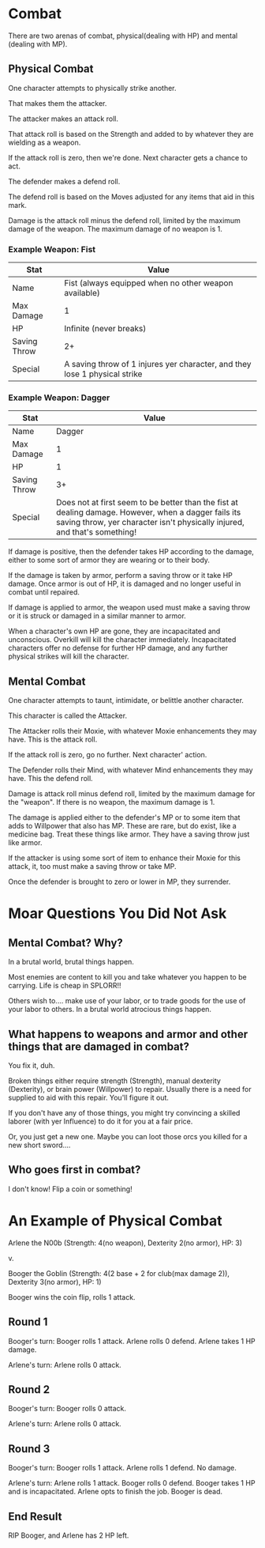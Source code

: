 # Combat

There are two arenas of combat, physical(dealing with HP) and mental (dealing with MP).

## Physical Combat

One character attempts to physically strike another.

That makes them the attacker.

The attacker makes an attack roll.

That attack roll is based on the Strength and added to by whatever they are wielding as a weapon.

If the attack roll is zero, then we're done. Next character gets a chance to act.

The defender makes a defend roll.

The defend roll is based on the Moves adjusted for any items that aid in this mark.

Damage is the attack roll minus the defend roll, limited by the maximum damage of the weapon. The maximum damage of no weapon is 1.

### Example Weapon: Fist

| Stat | Value |
| --- | --- |
| Name | Fist (always equipped when no other weapon available) |
| Max Damage | 1 |
| HP | Infinite (never breaks) |
| Saving Throw | 2+ |
| Special | A saving throw of 1 injures yer character, and they lose 1 physical strike |

### Example Weapon: Dagger

| Stat | Value |
| --- | --- |
| Name | Dagger |
| Max Damage | 1 |
| HP | 1 |
| Saving Throw | 3+ |
| Special | Does not at first seem to be better than the fist at dealing damage. However, when a dagger fails its saving throw, yer character isn't physically injured, and that's something! |


If damage is positive, then the defender takes HP according to the damage, either to some sort of armor they are wearing or to their body.

If the damage is taken by armor, perform a saving throw or it take HP damage. Once armor is out of HP, it is damaged and no longer useful in combat until repaired.

If damage is applied to armor, the weapon used must make a saving throw or it is struck or damaged in a similar manner to armor.

When a character's own HP are gone, they are incapacitated and unconscious. Overkill will kill the character immediately. Incapacitated characters offer no defense for further HP damage, and any further physical strikes will kill the character.

## Mental Combat

One character attempts to taunt, intimidate, or belittle another character.

This character is called the Attacker.

The Attacker rolls their Moxie, with whatever Moxie enhancements they may have. This is the attack roll.

If the attack roll is zero, go no further. Next character' action.

The Defender rolls their Mind, with whatever Mind enhancements they may have. This the defend roll.

Damage is attack roll minus defend roll, limited by the maximum damage for the "weapon". If there is no weapon, the maximum damage is 1.

The damage is applied either to the defender's MP or to some item that adds to Willpower that also has MP. These are rare, but do exist, like a medicine bag. Treat these things like armor. They have a saving throw just like armor.

If the attacker is using some sort of item to enhance their Moxie for this attack, it, too must make a saving throw or take MP.

Once the defender is brought to zero or lower in MP, they surrender.

# Moar Questions You Did Not Ask

## Mental Combat? Why?

In a brutal world, brutal things happen.

Most enemies are content to kill you and take whatever you happen to be carrying. Life is cheap in SPLORR!!

Others wish to.... make use of your labor, or to trade goods for the use of your labor to others. In a brutal world atrocious things happen.

## What happens to weapons and armor and other things that are damaged in combat?

You fix it, duh.

Broken things either require strength (Strength), manual dexterity (Dexterity), or brain power (Willpower) to repair. Usually there is a need for supplied to aid with this repair. You'll figure it out.

If you don't have any of those things, you might try convincing a skilled laborer (with yer Influence) to do it for you at a fair price.

Or, you just get a new one. Maybe you can loot those orcs you killed for a new short sword....

## Who goes first in combat?

I don't know! Flip a coin or something!

# An Example of Physical Combat

Arlene the N00b (Strength: 4(no weapon), Dexterity 2(no armor), HP: 3)

v.

Booger the Goblin (Strength: 4(2 base + 2 for club(max damage 2)), Dexterity 3(no armor), HP: 1)

Booger wins the coin flip, rolls 1 attack.

## Round 1

Booger's turn:
Booger rolls 1 attack.
Arlene rolls 0 defend.
Arlene takes 1 HP damage.

Arlene's turn:
Arlene rolls 0 attack.

## Round 2

Booger's turn:
Booger rolls 0 attack.

Arlene's turn:
Arlene rolls 0 attack.

## Round 3

Booger's turn:
Booger rolls 1 attack.
Arlene rolls 1 defend.
No damage.

Arlene's turn:
Arlene rolls 1 attack.
Booger rolls 0 defend.
Booger takes 1 HP and is incapacitated.
Arlene opts to finish the job.
Booger is dead.

## End Result

RIP Booger, and Arlene has 2 HP left.